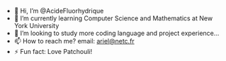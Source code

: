 - 👋 Hi, I’m @AcideFluorhydrique
- 🌱 I’m currently learning Computer Science and Mathematics at New York University
- 💞️ I’m looking to study more coding language and project experience...
- 📫 How to reach me? email: ariel@netc.fr
- ⚡ Fun fact: Love Patchouli!

<!---
AcideFluorhydrique/AcideFluorhydrique is a ✨ special ✨ repository because its `README.md` (this file) appears on your GitHub profile.
You can click the Preview link to take a look at your changes.
--->
